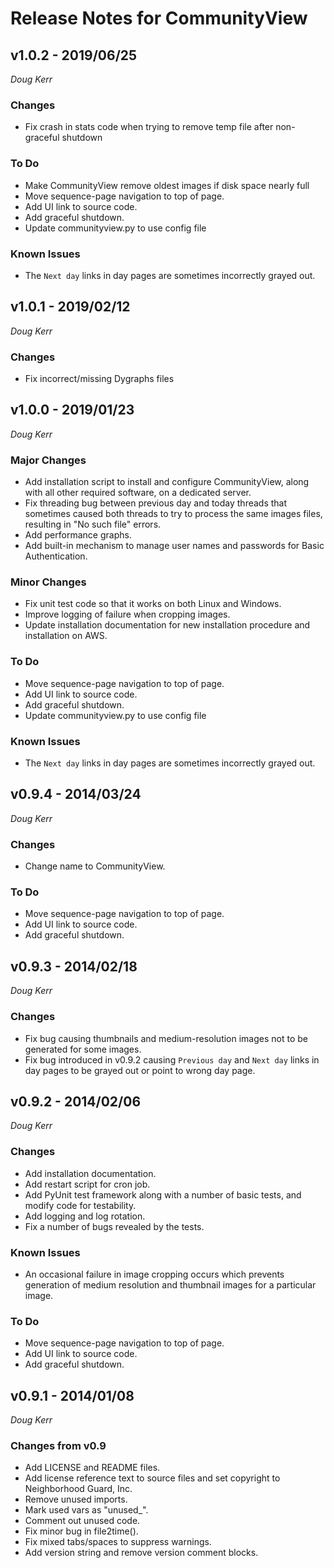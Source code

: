 # Release Notes for CommunityView #

## v1.0.2 - 2019/06/25
_Doug Kerr_

### Changes

- Fix crash in stats code when trying to remove temp file after non-graceful
shutdown

### To Do

* Make CommunityView remove oldest images if disk space nearly full
* Move sequence-page navigation to top of page.
* Add UI link to source code.
* Add graceful shutdown.
* Update communityview.py to use config file

### Known Issues

* The `Next day` links in day pages are sometimes incorrectly grayed out.

## v1.0.1 - 2019/02/12
_Doug Kerr_

### Changes

- Fix incorrect/missing Dygraphs files

## v1.0.0 - 2019/01/23
_Doug Kerr_

### Major Changes

- Add installation script to install and configure CommunityView, along with
all other required software, on a dedicated server.
- Fix threading bug between previous day and today threads that sometimes
caused both threads to try to process the same images files, resulting
in "No such file" errors.
- Add performance graphs.
- Add built-in mechanism to manage user names and passwords
for Basic Authentication.

### Minor Changes

- Fix unit test code so that it works on both Linux and Windows.
- Improve logging of failure when cropping images.
- Update installation documentation for new installation procedure and
installation on AWS.

### To Do

* Move sequence-page navigation to top of page.
* Add UI link to source code.
* Add graceful shutdown.
* Update communityview.py to use config file

### Known Issues

* The `Next day` links in day pages are sometimes incorrectly grayed out.

## v0.9.4 - 2014/03/24 ##
_Doug Kerr_

### Changes

* Change name to CommunityView.

### To Do

* Move sequence-page navigation to top of page.
* Add UI link to source code.
* Add graceful shutdown.

## v0.9.3 - 2014/02/18 ##
_Doug Kerr_

### Changes

* Fix bug causing thumbnails and medium-resolution images not to be generated for some images.
* Fix bug introduced in v0.9.2 causing `Previous day` and `Next day` links in day pages to be grayed out or point to wrong day page.

## v0.9.2 - 2014/02/06
_Doug Kerr_

### Changes

* Add installation documentation.
* Add restart script for cron job.
* Add PyUnit test framework along with a number of basic tests, and modify code for testability.
* Add logging and log rotation.
* Fix a number of bugs revealed by the tests.

### Known Issues

* An occasional failure in image cropping occurs which prevents generation of medium resolution and thumbnail images for a particular image.

### To Do

* Move sequence-page navigation to top of page.
* Add UI link to source code.
* Add graceful shutdown.


## v0.9.1 - 2014/01/08
_Doug Kerr_

###  Changes from v0.9

* Add LICENSE and README files.
* Add license reference text to source files and set copyright to Neighborhood Guard, Inc.
* Remove unused imports.
* Mark used vars as "unused_".
* Comment out unused code.
* Fix minor bug in file2time().
* Fix mixed tabs/spaces to suppress warnings.
* Add version string and remove version comment blocks.
